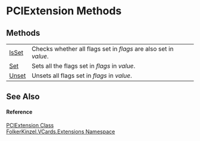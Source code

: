 # PClExtension Methods




## Methods
<table>
<tr>
<td><a href="9bf24fa3-2435-b211-ff5f-e240e5fb05a8.md">IsSet</a></td>
<td>Checks whether all flags set in <em>flags</em> are also set in <em>value</em>.</td></tr>
<tr>
<td><a href="0ddbd54e-295b-6a2a-8d04-bdd94f38e882.md">Set</a></td>
<td>Sets all the flags set in <em>flags</em> in <em>value</em>.</td></tr>
<tr>
<td><a href="c0753153-e1e4-8540-c993-c8fbfd198e09.md">Unset</a></td>
<td>Unsets all flags set in <em>flags</em> in <em>value</em>.</td></tr>
</table>

## See Also


#### Reference
<a href="4fa3a036-0095-9473-17f0-0e28692180cf.md">PClExtension Class</a>  
<a href="ea6bb853-85f2-e58b-0429-68b3fa762c9a.md">FolkerKinzel.VCards.Extensions Namespace</a>  
